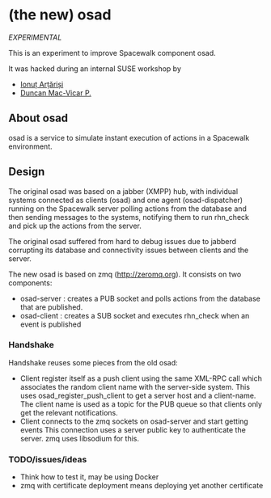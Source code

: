 
# (the new) osad

*EXPERIMENTAL*

This is an experiment to improve Spacewalk component osad.

It was hacked during an internal SUSE workshop by

* [Ionuț Arțăriși](https://github.com/mapleoin)
* [Duncan Mac-Vicar P.](https://github.com/dmacvicar)

## About osad

osad is a service to simulate instant execution of actions in a Spacewalk environment.

## Design

The original osad was based on a jabber (XMPP) hub, with individual systems connected as clients (osad) and one agent (osad-dispatcher) running on the Spacewalk server polling actions from the database and then sending messages to the systems, notifying them to run rhn_check and pick up the actions from the server.

The original osad suffered from hard to debug issues due to jabberd corrupting its
database and connectivity issues between clients and the server.

The new osad is based on zmq (http://zeromq.org). It consists on two components:

* osad-server : creates a PUB socket and polls actions from the database that
  are published.
* osad-client : creates a SUB socket and executes rhn_check when an event
  is published

### Handshake

Handshake reuses some pieces from the old osad:

* Client register itself as a push client using the same XML-RPC call which
  associates the random client name with the server-side system.
  This uses osad_register_push_client to get a server host and a client-name.
  The client name is used as a topic for the PUB queue so that clients only
  get the relevant notifications.
* Client connects to the zmq sockets on osad-server and start getting events
  This connection uses a server public key to authenticate the server.
  zmq uses libsodium for this.

### TODO/issues/ideas

* Think how to test it, may be using Docker
* zmq with certificate deployment means deploying yet another certificate

